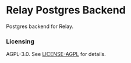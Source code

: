 # Relay Postgres Backend

Postgres backend for Relay.


### Licensing

AGPL-3.0. See [LICENSE-AGPL](LICENSE) for details.